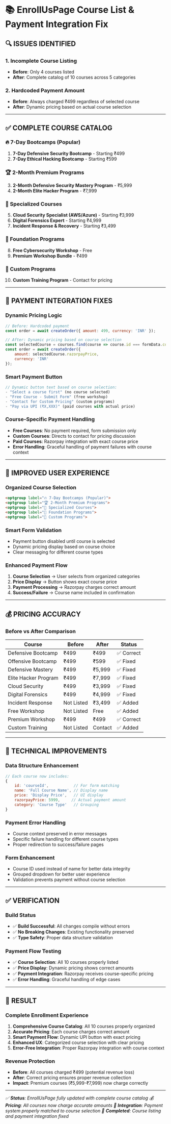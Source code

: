 # 📚 EnrollUsPage Course List & Payment Integration Fix

## 🔍 **ISSUES IDENTIFIED**

### **1. Incomplete Course Listing**
- **Before**: Only 4 courses listed
- **After**: Complete catalog of 10 courses across 5 categories

### **2. Hardcoded Payment Amount** 
- **Before**: Always charged ₹499 regardless of selected course
- **After**: Dynamic pricing based on actual course selection

---

## ✅ **COMPLETE COURSE CATALOG**

### **🔥 7-Day Bootcamps (Popular)**
1. **7-Day Defensive Security Bootcamp** - Starting ₹499
2. **7-Day Ethical Hacking Bootcamp** - Starting ₹599

### **🏆 2-Month Premium Programs**
3. **2-Month Defensive Security Mastery Program** - ₹5,999
4. **2-Month Elite Hacker Program** - ₹7,999

### **🎯 Specialized Courses**
5. **Cloud Security Specialist (AWS/Azure)** - Starting ₹3,999
6. **Digital Forensics Expert** - Starting ₹4,999
7. **Incident Response & Recovery** - Starting ₹3,499

### **🚀 Foundation Programs**
8. **Free Cybersecurity Workshop** - Free
9. **Premium Workshop Bundle** - ₹499

### **🎨 Custom Programs**
10. **Custom Training Program** - Contact for pricing

---

## 🔧 **PAYMENT INTEGRATION FIXES**

### **Dynamic Pricing Logic**
```javascript
// Before: Hardcoded payment
const order = await createOrder({ amount: 499, currency: 'INR' });

// After: Dynamic pricing based on course selection
const selectedCourse = courses.find(course => course.id === formData.course);
const order = await createOrder({ 
    amount: selectedCourse.razorpayPrice, 
    currency: 'INR' 
});
```

### **Smart Payment Button**
```javascript
// Dynamic button text based on course selection:
- "Select a course first" (no course selected)
- "Free Course - Submit Form" (free workshop)
- "Contact for Custom Pricing" (custom programs)
- "Pay via UPI (₹X,XXX)" (paid courses with actual price)
```

### **Course-Specific Payment Handling**
- **Free Courses**: No payment required, form submission only
- **Custom Courses**: Directs to contact for pricing discussion
- **Paid Courses**: Razorpay integration with exact course price
- **Error Handling**: Graceful handling of payment failures with course context

---

## 🎨 **IMPROVED USER EXPERIENCE**

### **Organized Course Selection**
```html
<optgroup label="🔥 7-Day Bootcamps (Popular)">
<optgroup label="🏆 2-Month Premium Programs">  
<optgroup label="🎯 Specialized Courses">
<optgroup label="🚀 Foundation Programs">
<optgroup label="🎨 Custom Programs">
```

### **Smart Form Validation**
- Payment button disabled until course is selected
- Dynamic pricing display based on course choice
- Clear messaging for different course types

### **Enhanced Payment Flow**
1. **Course Selection** → User selects from organized categories
2. **Price Display** → Button shows exact course price
3. **Payment Processing** → Razorpay charges correct amount
4. **Success/Failure** → Course name included in confirmation

---

## 💰 **PRICING ACCURACY**

### **Before vs After Comparison**
| **Course** | **Before** | **After** | **Status** |
|------------|------------|-----------|------------|
| Defensive Bootcamp | ₹499 | ₹499 | ✅ Correct |
| Offensive Bootcamp | ₹499 | ₹599 | ✅ Fixed |
| Defensive Mastery | ₹499 | ₹5,999 | ✅ Fixed |
| Elite Hacker Program | ₹499 | ₹7,999 | ✅ Fixed |
| Cloud Security | ₹499 | ₹3,999 | ✅ Fixed |
| Digital Forensics | ₹499 | ₹4,999 | ✅ Fixed |
| Incident Response | Not Listed | ₹3,499 | ✅ Added |
| Free Workshop | Not Listed | Free | ✅ Added |
| Premium Workshop | ₹499 | ₹499 | ✅ Correct |
| Custom Training | Not Listed | Contact | ✅ Added |

---

## 🔄 **TECHNICAL IMPROVEMENTS**

### **Data Structure Enhancement**
```javascript
// Each course now includes:
{
    id: 'courseId',           // For form matching
    name: 'Full Course Name', // Display name
    price: 'Display Price',   // UI display
    razorpayPrice: 5999,     // Actual payment amount
    category: 'Course Type'   // Grouping
}
```

### **Payment Error Handling**
- Course context preserved in error messages
- Specific failure handling for different course types
- Proper redirection to success/failure pages

### **Form Enhancement**
- Course ID used instead of name for better data integrity
- Grouped dropdown for better user experience
- Validation prevents payment without course selection

---

## ✅ **VERIFICATION**

### **Build Status**
- ✅ **Build Successful**: All changes compile without errors
- ✅ **No Breaking Changes**: Existing functionality preserved
- ✅ **Type Safety**: Proper data structure validation

### **Payment Flow Testing**
- ✅ **Course Selection**: All 10 courses properly listed
- ✅ **Price Display**: Dynamic pricing shows correct amounts
- ✅ **Payment Integration**: Razorpay receives course-specific pricing
- ✅ **Error Handling**: Graceful handling of edge cases

---

## 🎯 **RESULT**

### **Complete Enrollment Experience**
1. **Comprehensive Course Catalog**: All 10 courses properly organized
2. **Accurate Pricing**: Each course charges correct amount
3. **Smart Payment Flow**: Dynamic UPI button with exact pricing
4. **Enhanced UX**: Categorized course selection with clear pricing
5. **Error-Free Integration**: Proper Razorpay integration with course context

### **Revenue Protection**
- **Before**: All courses charged ₹499 (potential revenue loss)
- **After**: Correct pricing ensures proper revenue collection
- **Impact**: Premium courses (₹5,999-₹7,999) now charge correctly

---

*✅ **Status**: EnrollUsPage fully updated with complete course catalog*
*💰 **Pricing**: All courses now charge accurate amounts*
*🔗 **Integration**: Payment system properly matched to course selection*
*📅 **Completed**: Course listing and payment integration fixed*